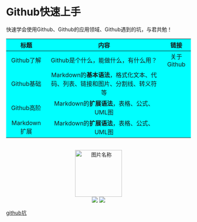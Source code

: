 # Github快速上手
快速学会使用Github、Github的应用领域、Github遇到的坑，与君共勉！


<table style="border:{1px solid blue};text-align:center;background-color:aqua">
    <thead>
        <tr>
            <th>标题</th>
            <th>内容</th>
            <th>链接</th>
        </tr>
    </thead>
    <tbody>
        <tr>
            <td>Github了解</td>
            <td>Github是个什么，能做什么，有什么用？</td>
            <td>关于Github</td>
        </tr>
        <tr>
            <td>Github基础</td>
            <td>Markdown的<strong>基本语法</strong>，格式化文本、代码、列表、链接和图片、分割线、转义符等</td>
            <td></td>
        </tr>
        <tr>
            <td>Github高阶</td>
            <td>Markdown的<strong>扩展语法</strong>，表格、公式、UML图</td>
            <td></td>
        </tr>
        <tr>
            <td>Markdown扩展</td>
            <td>Markdown的<strong>扩展语法</strong>，表格、公式、UML图</td>
            <td></td>
        </tr>
    </tbody>
</table>

<br>
<div align="center">
    <img src="https://www.easyicon.net/api/resizeApi.php?id=1213004&size=128" width = "128" height = "128" alt="图片名称" />
    <br>
    <a href="Asciinema.md"> <img src="https://img.shields.io/badge/>-group-4ab8a1.svg"></a>
    <a href="https://legacy.gitbook.com/@wizardforcel"> <img src="https://img.shields.io/badge/_-gitbook-4ab8a1.svg"></a> 
</div>


[github坑](https://github.com/ckjbug/xiaokui/blob/master/%E7%BB%8F%E9%AA%8C%E4%B9%8B%E8%B0%88%EF%BC%88Github%E5%85%A5%E5%9D%91%EF%BC%89.md)
